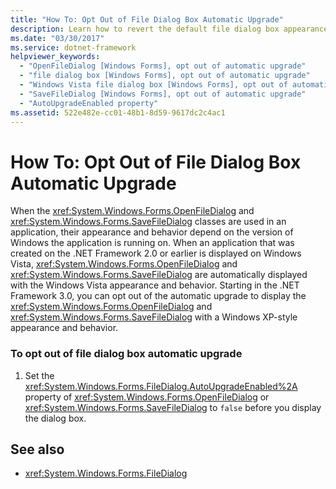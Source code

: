 ```yaml
---
title: "How To: Opt Out of File Dialog Box Automatic Upgrade"
description: Learn how to revert the default file dialog box appearance to a Windows XP appearance.
ms.date: "03/30/2017"
ms.service: dotnet-framework
helpviewer_keywords:
  - "OpenFileDialog [Windows Forms], opt out of automatic upgrade"
  - "file dialog box [Windows Forms], opt out of automatic upgrade"
  - "Windows Vista file dialog box [Windows Forms], opt out of automatic upgrade"
  - "SaveFileDialog [Windows Forms], opt out of automatic upgrade"
  - "AutoUpgradeEnabled property"
ms.assetid: 522e482e-cc01-48b1-8d59-9617dc2c4ac1
---
```

# How To: Opt Out of File Dialog Box Automatic Upgrade

When the <xref:System.Windows.Forms.OpenFileDialog> and <xref:System.Windows.Forms.SaveFileDialog> classes are used in an application, their appearance and behavior depend on the version of Windows the application is running on. When an application that was created on the .NET Framework 2.0 or earlier is displayed on Windows Vista, <xref:System.Windows.Forms.OpenFileDialog> and <xref:System.Windows.Forms.SaveFileDialog> are automatically displayed with the Windows Vista appearance and behavior. Starting in the .NET Framework 3.0, you can opt out of the automatic upgrade to display the <xref:System.Windows.Forms.OpenFileDialog> and <xref:System.Windows.Forms.SaveFileDialog> with a Windows XP-style appearance and behavior.

### To opt out of file dialog box automatic upgrade

1. Set the <xref:System.Windows.Forms.FileDialog.AutoUpgradeEnabled%2A> property of <xref:System.Windows.Forms.OpenFileDialog> or <xref:System.Windows.Forms.SaveFileDialog> to `false` before you display the dialog box.

## See also

- <xref:System.Windows.Forms.FileDialog>
